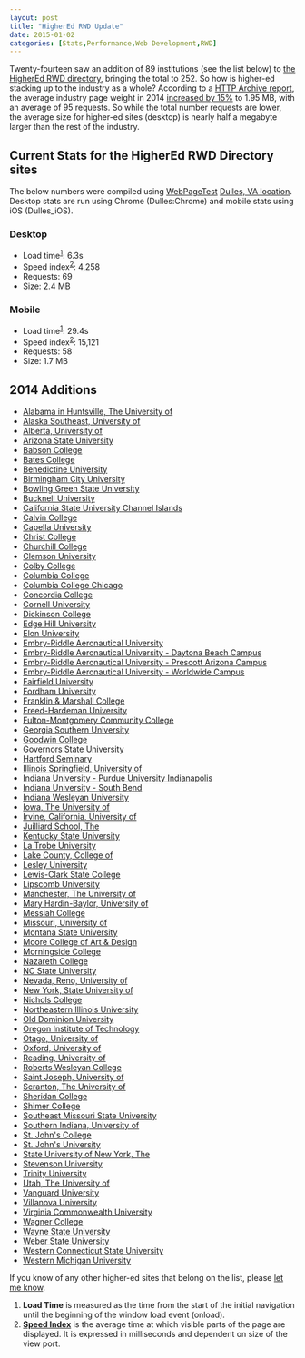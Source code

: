 ```yaml
---
layout: post
title: "HigherEd RWD Update"
date: 2015-01-02
categories: [Stats,Performance,Web Development,RWD]
---
```

Twenty-fourteen saw an addition of 89 institutions (see the list below) to [the HigherEd RWD directory](/highered-rwd-directory/), bringing the total to 252. So how is higher-ed stacking up to the industry as a whole? According to a [HTTP Archive report](http://httparchive.org/trends.php?s=All&minlabel=Jan+1+2014&maxlabel=Dec+15+2014), the average industry page weight in 2014 [increased by 15%](http://www.sitepoint.com/average-page-weight-increases-15-2014/) to 1.95 MB, with an average of 95 requests. So while the total number requests are lower, the average size for higher-ed sites (desktop) is nearly half a megabyte larger than the rest of the industry.
<!--more-->

## Current Stats for the HigherEd RWD Directory sites

The below numbers were compiled using [WebPageTest](http://www.webpagetest.org/) [Dulles, VA location](http://www.webpagetest.org/getLocations.php). Desktop stats are run using Chrome (Dulles:Chrome) and mobile stats using iOS (Dulles_iOS).

### Desktop

- Load time<sup>[1](#f1)</sup>: 6.3s
- Speed index<sup>[2](#f2)</sup>: 4,258
- Requests: 69
- Size: 2.4 MB

### Mobile

- Load time<sup>[1](#f1)</sup>: 29.4s
- Speed index<sup>[2](#f2)</sup>: 15,121
- Requests: 58
- Size: 1.7 MB

## 2014 Additions

- [Alabama in Huntsville, The University of](http://www.uah.edu/)
- [Alaska Southeast, University of](http://www.uas.alaska.edu/)
- [Alberta, University of](http://www.ualberta.ca/)
- [Arizona State University](http://www.asu.edu/)
- [Babson College](http://www.babson.edu/)
- [Bates College](http://www.bates.edu/)
- [Benedictine University](http://www.ben.edu/)
- [Birmingham City University](http://www.bcu.ac.uk/)
- [Bowling Green State University](http://www.bgsu.edu/)
- [Bucknell University](http://www.bucknell.edu/)
- [California State University Channel Islands](http://www.csuci.edu/)
- [Calvin College](http://www.calvin.edu/)
- [Capella University](http://www.capella.edu/)
- [Christ College](http://christcollege.ca/)
- [Churchill College](https://www.chu.cam.ac.uk/)
- [Clemson University](http://www.clemson.edu/)
- [Colby College](http://www.colby.edu/)
- [Columbia College](http://www.columbiacollege.ca/)
- [Columbia College Chicago](http://www.colum.edu/)
- [Concordia College](http://www.concordiacollege.edu/)
- [Cornell University](http://www.cornell.edu/)
- [Dickinson College](http://www.dickinson.edu/)
- [Edge Hill University](http://www.edgehill.ac.uk/)
- [Elon University](http://www.elon.edu/)
- [Embry-Riddle Aeronautical University](http://www.erau.edu/)
- [Embry-Riddle Aeronautical University - Daytona Beach Campus](http://daytonabeach.erau.edu/)
- [Embry-Riddle Aeronautical University - Prescott Arizona Campus](http://prescott.erau.edu/)
- [Embry-Riddle Aeronautical University - Worldwide Campus](http://worldwide.erau.edu/)
- [Fairfield University](http://www.fairfield.edu/)
- [Fordham University](http://www.fordham.edu/)
- [Franklin & Marshall College](http://www.fandm.edu/)
- [Freed-Hardeman University](http://www.fhu.edu/)
- [Fulton-Montgomery Community College](http://www.fmcc.edu/)
- [Georgia Southern University](http://www.georgiasouthern.edu/)
- [Goodwin College](http://www.goodwin.edu/)
- [Governors State University](http://govst.edu/)
- [Hartford Seminary](http://www.hartsem.edu/)
- [Illinois Springfield, University of](http://www.uis.edu/)
- [Indiana University - Purdue University Indianapolis](http://www.iupui.edu/)
- [Indiana University - South Bend](https://www.iusb.edu/)
- [Indiana Wesleyan University](http://www.indwes.edu/)
- [Iowa, The University of](http://www.uiowa.edu/)
- [Irvine, California, University of](http://uci.edu/)
- [Juilliard School, The](http://www.juilliard.edu/)
- [Kentucky State University](http://kysu.edu/)
- [La Trobe University](http://www.latrobe.edu.au/)
- [Lake County, College of](http://www.clcillinois.edu/)
- [Lesley University](http://www.lesley.edu/)
- [Lewis-Clark State College](http://www.lcsc.edu/)
- [Lipscomb University](http://www.lipscomb.edu/)
- [Manchester, The University of](http://www.manchester.ac.uk/)
- [Mary Hardin-Baylor, University of](http://www.umhb.edu/)
- [Messiah College](http://www.messiah.edu/)
- [Missouri, University of](http://missouri.edu/)
- [Montana State University](http://www.montana.edu/)
- [Moore College of Art & Design](http://moore.edu/)
- [Morningside College](http://morningside.edu/)
- [Nazareth College](https://www2.naz.edu/)
- [NC State University](http://www.ncsu.edu/)
- [Nevada, Reno, University of](http://www.unr.edu/)
- [New York, State University of](http://www.suny.edu/)
- [Nichols College](http://www.nichols.edu/)
- [Northeastern Illinois University](http://neiu.edu/)
- [Old Dominion University](http://odu.edu/)
- [Oregon Institute of Technology](http://www.oit.edu/)
- [Otago, University of](http://www.otago.ac.nz/)
- [Oxford, University of](http://www.ox.ac.uk/)
- [Reading, University of](http://www.reading.ac.uk/)
- [Roberts Wesleyan College](http://www.roberts.edu/)
- [Saint Joseph, University of](http://www.usj.edu/)
- [Scranton, The University of](http://www.scranton.edu/)
- [Sheridan College](http://www.sheridancollege.ca/)
- [Shimer College](http://www.shimer.edu/)
- [Southeast Missouri State University](http://www.semo.edu/)
- [Southern Indiana, University of](http://www.usi.edu/)
- [St. John's College](http://www.sjc.edu/)
- [St. John's University](http://www.stjohns.edu/)
- [State University of New York, The](http://www.suny.edu/)
- [Stevenson University](http://www.stevenson.edu/)
- [Trinity University](http://trinity.edu/)
- [Utah, The University of](http://www.utah.edu/)
- [Vanguard University](http://www.vanguard.edu/)
- [Villanova University](http://www1.villanova.edu/)
- [Virginia Commonwealth University](http://www.vcu.edu/)
- [Wagner College](http://wagner.edu/)
- [Wayne State University](http://wayne.edu/)
- [Weber State University](http://www.weber.edu/)
- [Western Connecticut State University](http://www.wcsu.edu/)
- [Western Michigan University](http://www.wmich.edu/)

If you know of any other higher-ed sites that belong on the list, please [let me know](/contact/).

1. **<span id="f1">Load Time</span>** is measured as the time from the start of the initial navigation until the beginning of the window load event (onload).
2. **<span id="f2">[Speed Index](https://sites.google.com/a/webpagetest.org/docs/using-webpagetest/metrics/speed-index)</span>** is the average time at which visible parts of the page are displayed.  It is expressed in milliseconds and dependent on size of the view port.
